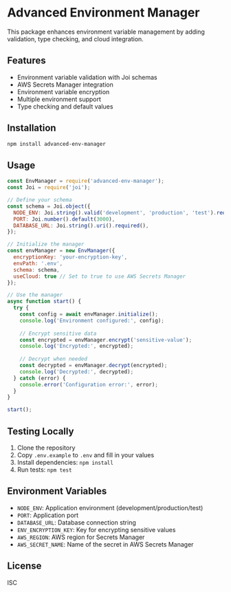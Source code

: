 # Advanced Environment Manager

This package enhances environment variable management by adding validation, type checking, and cloud integration.

## Features

- Environment variable validation with Joi schemas
- AWS Secrets Manager integration
- Environment variable encryption
- Multiple environment support
- Type checking and default values

## Installation

```sh
npm install advanced-env-manager
```

## Usage

```javascript
const EnvManager = require('advanced-env-manager');
const Joi = require('joi');

// Define your schema
const schema = Joi.object({
  NODE_ENV: Joi.string().valid('development', 'production', 'test').required(),
  PORT: Joi.number().default(3000),
  DATABASE_URL: Joi.string().uri().required(),
});

// Initialize the manager
const envManager = new EnvManager({
  encryptionKey: 'your-encryption-key',
  envPath: '.env',
  schema: schema,
  useCloud: true // Set to true to use AWS Secrets Manager
});

// Use the manager
async function start() {
  try {
    const config = await envManager.initialize();
    console.log('Environment configured:', config);
    
    // Encrypt sensitive data
    const encrypted = envManager.encrypt('sensitive-value');
    console.log('Encrypted:', encrypted);
    
    // Decrypt when needed
    const decrypted = envManager.decrypt(encrypted);
    console.log('Decrypted:', decrypted);
  } catch (error) {
    console.error('Configuration error:', error);
  }
}

start();
```

## Testing Locally

1. Clone the repository
2. Copy `.env.example` to `.env` and fill in your values
3. Install dependencies: `npm install`
4. Run tests: `npm test`

## Environment Variables

- `NODE_ENV`: Application environment (development/production/test)
- `PORT`: Application port
- `DATABASE_URL`: Database connection string
- `ENV_ENCRYPTION_KEY`: Key for encrypting sensitive values
- `AWS_REGION`: AWS region for Secrets Manager
- `AWS_SECRET_NAME`: Name of the secret in AWS Secrets Manager

## License

ISC
